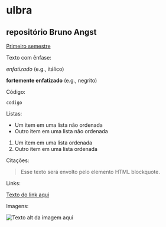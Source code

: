 # ulbra

## repositório Bruno Angst

[Primeiro semestre](https://github.com/BrunoCesarAngst/ulbra/tree/master/2018-2 "Clique se tiver coragem")

Texto com ênfase:

*enfatizado* (e.g., itálico)

**fortemente enfatizado** (e.g., negrito)

Código:

`codigo`

Listas:

* Um item em uma lista não ordenada
* Outro item em uma lista não ordenada

1. Um item em uma lista ordenada
2. Outro item em uma lista ordenada

Citações:

> Esse texto será envolto pelo elemento HTML blockquote.

Links:

[Texto do link aqui](endereço.do.link.aqui "título do link aqui")

Imagens:

![Texto alt da imagem aqui]([[URL]].da.imagem.aqui "Título da Imagem aqui")